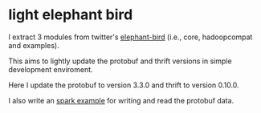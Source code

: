 # light elephant bird

I extract 3 modules from twitter's [elephant-bird](https://github.com/twitter/elephant-bird) (i.e., core, hadoopcompat and examples).

This aims to lightly update the protobuf and thrift versions in simple development enviroment.

Here I update the protobuf to version 3.3.0 and thrift to version 0.10.0.

I also write an [spark example](src/test/java/io/github/qf6101/TestSparkProtoIO.java) for writing and read the protobuf data.

